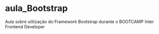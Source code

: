 # aula_Bootstrap
Aula sobre utilização do Framework Bootstrap durante o BOOTCAMP Inter Frontend Developer
